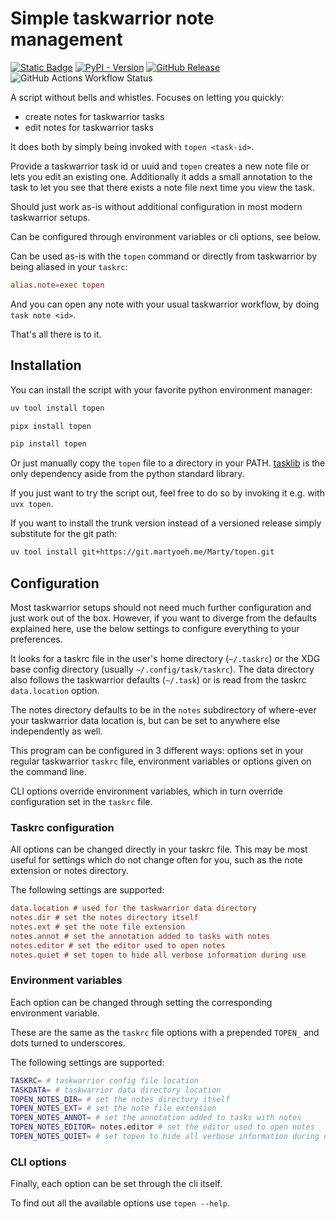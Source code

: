 # Simple taskwarrior note management

[![Static Badge](https://img.shields.io/badge/pdoc-Docs-blue)](https://marty-oehme.github.io/topen)
[![PyPI - Version](https://img.shields.io/pypi/v/topen)](https://pypi.org/project/topen)
[![GitHub Release](https://img.shields.io/github/v/release/marty-oehme/topen)](https://github.com/marty-oehme/topen/releases/latest)
![GitHub Actions Workflow Status](https://img.shields.io/github/actions/workflow/status/marty-oehme/topen/release.yaml)

A script without bells and whistles.
Focuses on letting you quickly:

- create notes for taskwarrior tasks
- edit notes for taskwarrior tasks

It does both by simply being invoked with `topen <task-id>`.

Provide a taskwarrior task id or uuid and `topen` creates a new note file or lets
you edit an existing one. Additionally it adds a small annotation to the task
to let you see that there exists a note file next time you view the task.

Should just work as-is without additional configuration in most modern taskwarrior setups.

Can be configured through environment variables or cli options, see below.

Can be used as-is with the `topen` command or directly from taskwarrior by being aliased in your `taskrc`:

```conf
alias.note=exec topen
```

And you can open any note with your usual taskwarrior workflow,
by doing `task note <id>`.

That's all there is to it.

## Installation

You can install the script with your favorite python environment manager:

```bash
uv tool install topen
```

```bash
pipx install topen
```

```bash
pip install topen
```

Or just manually copy the `topen` file to a directory in your PATH.
[tasklib](https://github.com/GothenburgBitFactory/tasklib) is the only dependency aside from the python standard library.

If you just want to try the script out,
feel free to do so by invoking it e.g. with `uvx topen`.

If you want to install the trunk version instead of a versioned release simply substitute for the git path:

```bash
uv tool install git+https://git.martyoeh.me/Marty/topen.git
```

## Configuration

Most taskwarrior setups should not need much further configuration and just work out of the box.
However, if you want to diverge from the defaults explained here,
use the below settings to configure everything to your preferences.

It looks for a taskrc file in the user's home directory (`~/.taskrc`) or the XDG base config directory (usually `~/.config/task/taskrc`).
The data directory also follows the taskwarrior defaults (`~/.task`) or is read from the taskrc `data.location` option.

The notes directory defaults to be in the `notes` subdirectory of where-ever your taskwarrior data location is,
but can be set to anywhere else independently as well.

This program can be configured in 3 different ways: options set in your regular taskwarrior `taskrc` file,
environment variables or options given on the command line.

CLI options override environment variables, which in turn override configuration set in the `taskrc` file.

### Taskrc configuration

All options can be changed directly in your taskrc file.
This may be most useful for settings which do not change often for you,
such as the note extension or notes directory.

The following settings are supported:

```ini
data.location # used for the taskwarrior data directory
notes.dir # set the notes directory itself
notes.ext # set the note file extension
notes.annot # set the annotation added to tasks with notes
notes.editor # set the editor used to open notes
notes.quiet # set topen to hide all verbose information during use
```

### Environment variables

Each option can be changed through setting the corresponding environment variable.

These are the same as the `taskrc` file options with a prepended `TOPEN_` and dots turned to underscores.

The following settings are supported:

```bash
TASKRC= # taskwarrior config file location
TASKDATA= # taskwarrior data directory location
TOPEN_NOTES_DIR= # set the notes directory itself
TOPEN_NOTES_EXT= # set the note file extension
TOPEN_NOTES_ANNOT= # set the annotation added to tasks with notes
TOPEN_NOTES_EDITOR= notes.editor # set the editor used to open notes
TOPEN_NOTES_QUIET= # set topen to hide all verbose information during use
```

### CLI options

Finally, each option can be set through the cli itself.

To find out all the available options use `topen --help`.
